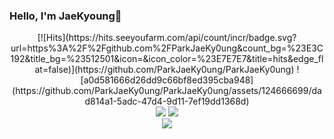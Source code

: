 ### Hello, I'm JaeKyoung🙌

<!--
**ParkJaeKy0ung/ParkJaeKy0ung** is a ✨ _special_ ✨ repository because its `README.md` (this file) appears on your GitHub profile.

Here are some ideas to get you started:

- 🔭 I’m currently working on ...
- 🌱 I’m currently learning ...
- 👯 I’m looking to collaborate on ...
- 🤔 I’m looking for help with ...
- 💬 Ask me about ...
- 📫 How to reach me: ...
- 😄 Pronouns: ...
- ⚡ Fun fact: ...
-->

<div align="center">
  [![Hits](https://hits.seeyoufarm.com/api/count/incr/badge.svg?url=https%3A%2F%2Fgithub.com%2FParkJaeKy0ung&count_bg=%23E3C192&title_bg=%23512501&icon=&icon_color=%23E7E7E7&title=hits&edge_flat=false)](https://github.com/ParkJaeKy0ung/ParkJaeKy0ung)
  ![a0d581666d26dd9c66bf8ed395cba948](https://github.com/ParkJaeKy0ung/ParkJaeKy0ung/assets/124666699/dad814a1-5adc-47d4-9d11-7ef19dd1368d)

  <br/>

  <img src="https://img.shields.io/badge/Spring-6DB33F?style=flat-square&logo=spring&logoColor=white"/>
  <img src="https://img.shields.io/badge/springboot-6DB33F?style=flat-square&logo=springboot&logoColor=white"/>
  <br/>
  <img src="https://img.shields.io/badge/HTML-E34F26?style=flat-square&logo=HTML5&logoColor=white"/>
  
  
</div>
